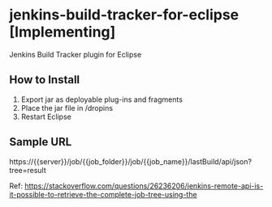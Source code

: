 # jenkins-build-tracker-for-eclipse [Implementing]
Jenkins Build Tracker plugin for Eclipse  
  
## How to Install
1. Export jar as deployable plug-ins and fragments
2. Place the jar file in <eclipse>/dropins
3. Restart Eclipse

## Sample URL
https://{{server}}/job/{{job_folder}}/job/{{job_name}}/lastBuild/api/json?tree=result  

Ref: https://stackoverflow.com/questions/26236206/jenkins-remote-api-is-it-possible-to-retrieve-the-complete-job-tree-using-the

